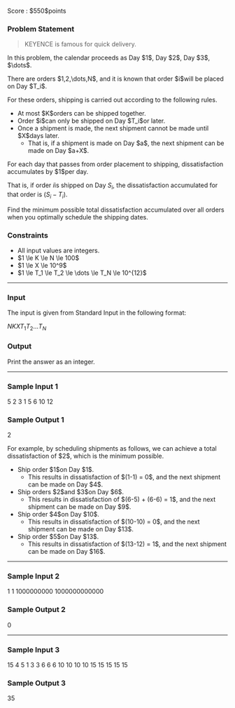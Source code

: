 
<div>

<span>

<span>

<p>
Score : $550$points
</p>

<div>

<section>

### **Problem Statement**

<blockquote>

<p>
KEYENCE is famous for quick delivery.
</p>

</blockquote>

<p>
In this problem, the calendar proceeds as Day $1$, Day $2$, Day $3$, $\dots$.
</p>

<p>
There are orders $1,2,\dots,N$, and it is known that order $i$will be placed on Day $T_i$.

For these orders, shipping is carried out according to the following rules.
</p>

<ul>

<li>
At most $K$orders can be shipped together.
</li>

<li>
Order $i$can only be shipped on Day $T_i$or later.
</li>

<li>
Once a shipment is made, the next shipment cannot be made until $X$days later.
<ul>

<li>
That is, if a shipment is made on Day $a$, the next shipment can be made on Day $a+X$.
</li>

</ul>

</li>

</ul>

<p>
For each day that passes from order placement to shipping, dissatisfaction accumulates by $1$per day.

That is, if order $i$is shipped on Day $S_i$, the dissatisfaction accumulated for that order is $(S_i - T_i)$.
</p>

<p>
Find the minimum possible total dissatisfaction accumulated over all orders when you optimally schedule the shipping dates.
</p>

</section>

</div>

<div>

<section>

### **Constraints**

<ul>

<li>
All input values are integers.
</li>

<li>
$1 \le K \le N \le 100$
</li>

<li>
$1 \le X \le 10^9$
</li>

<li>
$1 \le T_1 \le T_2 \le \dots \le T_N \le 10^{12}$
</li>

</ul>

</section>

</div>

---

<div>

<div>

<section>

### **Input**

<p>
The input is given from Standard Input in the following format:
</p>

<div>

$N$$K$$X$$T_1$$T_2$$\dots$$T_N$
</div>

</section>

</div>

<div>

<section>

### **Output**

<p>
Print the answer as an integer.
</p>

</section>

</div>

</div>

---

<div>

<section>

### **Sample Input 1**

<div>

5 2 3
1 5 6 10 12

</div>

</section>

</div>

<div>

<section>

### **Sample Output 1**

<div>

2

</div>

<p>
For example, by scheduling shipments as follows, we can achieve a total dissatisfaction of $2$, which is the minimum possible.
</p>

<ul>

<li>
Ship order $1$on Day $1$.
<ul>

<li>
This results in dissatisfaction of $(1-1) = 0$, and the next shipment can be made on Day $4$.
</li>

</ul>

</li>

<li>
Ship orders $2$and $3$on Day $6$.
<ul>

<li>
This results in dissatisfaction of $(6-5) + (6-6) = 1$, and the next shipment can be made on Day $9$.
</li>

</ul>

</li>

<li>
Ship order $4$on Day $10$.
<ul>

<li>
This results in dissatisfaction of $(10-10) = 0$, and the next shipment can be made on Day $13$.
</li>

</ul>

</li>

<li>
Ship order $5$on Day $13$.
<ul>

<li>
This results in dissatisfaction of $(13-12) = 1$, and the next shipment can be made on Day $16$.
</li>

</ul>

</li>

</ul>

</section>

</div>

---

<div>

<section>

### **Sample Input 2**

<div>

1 1 1000000000
1000000000000

</div>

</section>

</div>

<div>

<section>

### **Sample Output 2**

<div>

0

</div>

</section>

</div>

---

<div>

<section>

### **Sample Input 3**

<div>

15 4 5
1 3 3 6 6 6 10 10 10 10 15 15 15 15 15

</div>

</section>

</div>

<div>

<section>

### **Sample Output 3**

<div>

35

</div>

</section>

</div>

</span>

</span>

</div>
